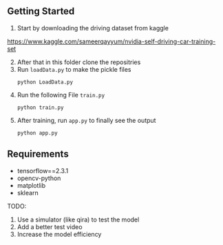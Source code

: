 ## Getting Started
1. Start by downloading the driving dataset from kaggle

https://www.kaggle.com/sameerqayyum/nvidia-self-driving-car-training-set

2. After that in this folder clone the repositries
3. Run <code>loadData.py</code> to make the pickle files
    ```
    python LoadData.py
    ```
4. Run the following File <code>train.py</code>
    ```
    python train.py
    ```
5. After training, run <code>app.py</code> to finally see the output
    ```
    python app.py
    ```

## Requirements
* tensorflow==2.3.1
* opencv-python
* matplotlib
* sklearn

TODO: 
1. Use a simulator (like qira) to test the model
2. Add a better test video
3. Increase the model efficiency
